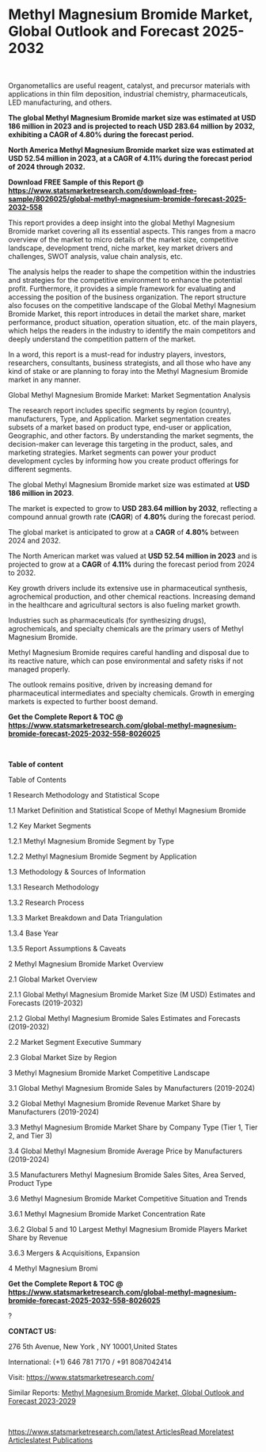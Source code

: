 <h1>Methyl Magnesium Bromide Market, Global Outlook and Forecast 2025-2032</h1><br/><p><span style="font-size:14px">Organometallics are useful reagent, catalyst, and precursor materials with applications in thin film deposition, industrial chemistry, pharmaceuticals, LED manufacturing, and others.</span></p>
 
 
 
 <p><span style="font-size:14px"><strong>The global Methyl Magnesium Bromide market size was estimated at USD 186 million in 2023 and is projected to reach USD 283.64 million by 2032, exhibiting a <strong>CAGR</strong> of 4.80% during the forecast period.</strong></span></p>
 
 
 
 <p><span style="font-size:14px"><strong>North America Methyl Magnesium Bromide market size was estimated at USD 52.54 million in 2023, at a <strong>CAGR</strong> of 4.11% during the forecast period of 2024 through 2032.</strong></span></p>
 
 
 
 <p><strong>Download FREE Sample of this Report @ <a href="https://www.statsmarketresearch.com/download-free-sample/8026025/global-methyl-magnesium-bromide-forecast-2025-2032-558">https://www.statsmarketresearch.com/download-free-sample/8026025/global-methyl-magnesium-bromide-forecast-2025-2032-558</a></strong></p>
 
 
 
 <p><span style="font-size:14px">This report provides a deep insight into the global Methyl Magnesium Bromide market covering all its essential aspects. This ranges from a macro overview of the market to micro details of the market size, competitive landscape, development trend, niche market, key market drivers and challenges, SWOT analysis, value chain analysis, etc.</span></p>
 
 
 
 <p><span style="font-size:14px">The analysis helps the reader to shape the competition within the industries and strategies for the competitive environment to enhance the potential profit. Furthermore, it provides a simple framework for evaluating and accessing the position of the business organization. The report structure also focuses on the competitive landscape of the Global Methyl Magnesium Bromide Market, this report introduces in detail the market share, market performance, product situation, operation situation, etc. of the main players, which helps the readers in the industry to identify the main competitors and deeply understand the competition pattern of the market.</span></p>
 
 
 
 <p><span style="font-size:14px">In a word, this report is a must-read for industry players, investors, researchers, consultants, business strategists, and all those who have any kind of stake or are planning to foray into the Methyl Magnesium Bromide market in any manner.</span></p>
 
 
 
 <p><span style="font-size:14px">Global Methyl Magnesium Bromide Market: Market Segmentation Analysis</span></p>
 
 
 
 <p><span style="font-size:14px">The research report includes specific segments by region (country), manufacturers, Type, and Application. Market segmentation creates subsets of a market based on product type, end-user or application, Geographic, and other factors. By understanding the market segments, the decision-maker can leverage this targeting in the product, sales, and marketing strategies. Market segments can power your product development cycles by informing how you create product offerings for different segments.</span></p>
 
 
 
 <p>The global Methyl Magnesium Bromide market size was estimated at <strong>USD 186 million in 2023</strong>.</p>
 
 
 
 <p>The market is expected to grow to <strong>USD 283.64 million by 2032</strong>, reflecting a compound annual growth rate (<strong>CAGR</strong>) of <strong>4.80%</strong> during the forecast period.</p>
 
 
 
 <p>The global market is anticipated to grow at a <strong>CAGR</strong> of <strong>4.80%</strong> between 2024 and 2032.</p>
 
 
 
 <p>The North American market was valued at <strong>USD 52.54 million in 2023</strong> and is projected to grow at a <strong>CAGR</strong> of <strong>4.11%</strong> during the forecast period from 2024 to 2032.</p>
 
 
 
 <p>Key growth drivers include its extensive use in pharmaceutical synthesis, agrochemical production, and other chemical reactions. Increasing demand in the healthcare and agricultural sectors is also fueling market growth.</p>
 
 
 
 <p>Industries such as pharmaceuticals (for synthesizing drugs), agrochemicals, and specialty chemicals are the primary users of Methyl Magnesium Bromide.</p>
 
 
 
 <p>Methyl Magnesium Bromide requires careful handling and disposal due to its reactive nature, which can pose environmental and safety risks if not managed properly.</p>
 
 
 
 <p>The outlook remains positive, driven by increasing demand for pharmaceutical intermediates and specialty chemicals. Growth in emerging markets is expected to further boost demand.</p>
 
 
 
 <div><b>Get the Complete Report & TOC @ <a href="https://www.statsmarketresearch.com/global-methyl-magnesium-bromide-forecast-2025-2032-558-8026025">https://www.statsmarketresearch.com/global-methyl-magnesium-bromide-forecast-2025-2032-558-8026025</a></b></div>
 
 
 
 <p><br />
 
 <b>Table of content</b></p>
 
 
 
 <p>Table of Contents<br />
 
 1 Research Methodology and Statistical Scope<br />
 
 1.1 Market Definition and Statistical Scope of Methyl Magnesium Bromide<br />
 
 1.2 Key Market Segments<br />
 
 1.2.1 Methyl Magnesium Bromide Segment by Type<br />
 
 1.2.2 Methyl Magnesium Bromide Segment by Application<br />
 
 1.3 Methodology & Sources of Information<br />
 
 1.3.1 Research Methodology<br />
 
 1.3.2 Research Process<br />
 
 1.3.3 Market Breakdown and Data Triangulation<br />
 
 1.3.4 Base Year<br />
 
 1.3.5 Report Assumptions & Caveats<br />
 
 2 Methyl Magnesium Bromide Market Overview<br />
 
 2.1 Global Market Overview<br />
 
 2.1.1 Global Methyl Magnesium Bromide Market Size (M USD) Estimates and Forecasts (2019-2032)<br />
 
 2.1.2 Global Methyl Magnesium Bromide Sales Estimates and Forecasts (2019-2032)<br />
 
 2.2 Market Segment Executive Summary<br />
 
 2.3 Global Market Size by Region<br />
 
 3 Methyl Magnesium Bromide Market Competitive Landscape<br />
 
 3.1 Global Methyl Magnesium Bromide Sales by Manufacturers (2019-2024)<br />
 
 3.2 Global Methyl Magnesium Bromide Revenue Market Share by Manufacturers (2019-2024)<br />
 
 3.3 Methyl Magnesium Bromide Market Share by Company Type (Tier 1, Tier 2, and Tier 3)<br />
 
 3.4 Global Methyl Magnesium Bromide Average Price by Manufacturers (2019-2024)<br />
 
 3.5 Manufacturers Methyl Magnesium Bromide Sales Sites, Area Served, Product Type<br />
 
 3.6 Methyl Magnesium Bromide Market Competitive Situation and Trends<br />
 
 3.6.1 Methyl Magnesium Bromide Market Concentration Rate<br />
 
 3.6.2 Global 5 and 10 Largest Methyl Magnesium Bromide Players Market Share by Revenue<br />
 
 3.6.3 Mergers & Acquisitions, Expansion<br />
 
 4 Methyl Magnesium Bromi</p>
 
 
 
 <div><b>Get the Complete Report & TOC @ <a href="https://www.statsmarketresearch.com/global-methyl-magnesium-bromide-forecast-2025-2032-558-8026025">https://www.statsmarketresearch.com/global-methyl-magnesium-bromide-forecast-2025-2032-558-8026025</a></b></div>
 
 
 
 <p>? </p>
 
 
 
 <p><b>CONTACT US:</b><br />
 
 276 5th Avenue, New York , NY 10001,United States<br />
 
 International: (+1) 646 781 7170 / +91 8087042414<br />
 
 Visit: <a href="https://www.statsmarketresearch.com/">https://www.statsmarketresearch.com/</a><br />
 
 Similar Reports: <a href="https://www.statsmarketresearch.com/global-methyl-magnesium-bromide-forecast-2025-2032-558-8026025">Methyl Magnesium Bromide Market, Global Outlook and Forecast 2023-2029</a><br />
 
 <br />
 
 <a href="https://gyeongbokgung.com">https://www.statsmarketresearch.com/</a><a href="https://hallyeomaritime.com">latest Articles</a><a href="https://jingwansa.com">Read More</a><a href="https://nguoiviet.jp/">latest Articles</a><a href="https://www.intelmarketresearch.com/">latest Publications</a></p>
